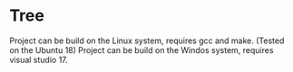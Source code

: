 # Tree
Project can be build on the Linux system, requires gcc and make. (Tested on the Ubuntu 18)
Project can be build on the Windos system, requires visual studio 17.
